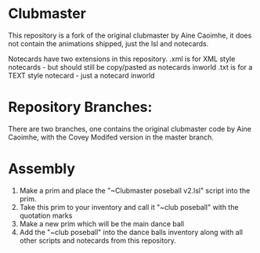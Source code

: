 # Clubmaster

This repository is a fork of the original clubmaster by Aine Caoimhe, it does not contain the animations shipped, just the lsl and notecards.

Notecards have two extensions in this repository. 
.xml is for XML style notecards - but should still be copy/pasted as notecards inworld
.txt is for a TEXT style notecard - just a notecard inworld 

Repository Branches:
====================
There are two branches, one contains the original clubmaster code by Aine Caoimhe, with the Covey Modifed version in the master branch. 

Assembly
========
1. Make a prim and place the "~Clubmaster poseball v2.lsl" script into the prim. 
2. Take this prim to your inventory and call it "~club poseball" with the quotation marks
3. Make a new prim which will be the main dance ball 
4. Add the "~club poseball" into the dance balls inventory along with all other scripts and notecards from this repository. 
